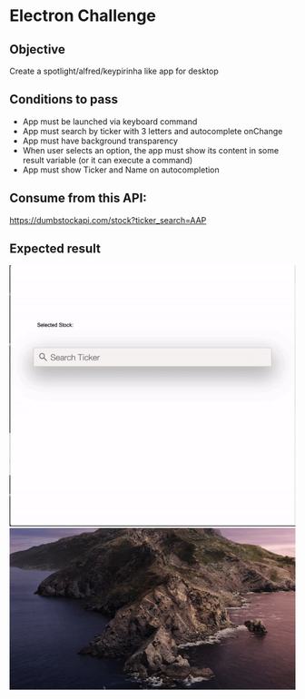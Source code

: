 # Electron Challenge


## Objective
Create a spotlight/alfred/keypirinha like app for desktop

## Conditions to pass
- App must be launched via keyboard command
- App must search by ticker with 3 letters and autocomplete onChange
- App must have background transparency
- When user selects an option, the app must show its content in some result variable (or it can execute a command)
- App must show Ticker and Name on autocompletion


## Consume from this API:
https://dumbstockapi.com/stock?ticker_search=AAP


## Expected result

![Image example](resources/electron-final-example.gif)
![Image example 2](resources/electron-final-example2.gif)
